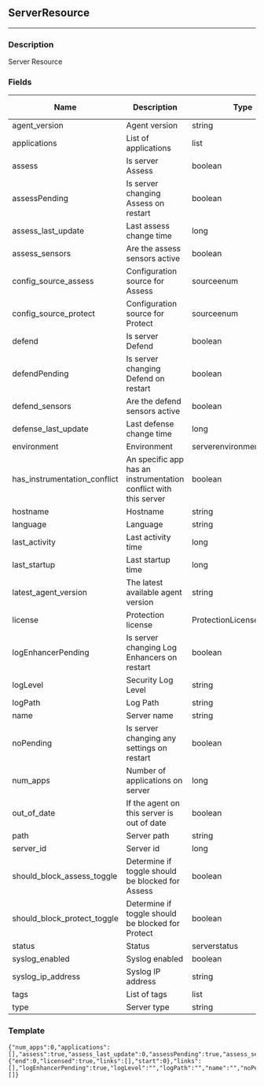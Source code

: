 ## ServerResource
---
### Description
Server Resource
### Fields
| Name | Description | Type | Allowed Values | Required |
| ---- | ----------- | ---- | -------------- | -------- |
| agent_version | Agent version | string |  | false |
| applications | List of applications | list |  | false |
| assess | Is server Assess | boolean |  | false |
| assessPending | Is server changing Assess on restart | boolean |  | false |
| assess_last_update | Last assess change time | long |  | false |
| assess_sensors | Are the assess sensors active | boolean |  | false |
| config_source_assess | Configuration source for Assess | sourceenum |  | false |
| config_source_protect | Configuration source for Protect | sourceenum |  | false |
| defend | Is server Defend | boolean |  | false |
| defendPending | Is server changing Defend on restart | boolean |  | false |
| defend_sensors | Are the defend sensors active | boolean |  | false |
| defense_last_update | Last defense change time | long |  | false |
| environment | Environment | serverenvironment |  | false |
| has_instrumentation_conflict | An specific app has an instrumentation conflict with this server | boolean |  | false |
| hostname | Hostname | string |  | false |
| language | Language | string |  | false |
| last_activity | Last activity time | long |  | false |
| last_startup | Last startup time | long |  | false |
| latest_agent_version | The latest available agent version | string |  | false |
| license | Protection license | ProtectionLicenseResource |  | false |
| logEnhancerPending | Is server changing Log Enhancers on restart | boolean |  | false |
| logLevel | Security Log Level | string |  | false |
| logPath | Log Path | string |  | false |
| name | Server name | string |  | false |
| noPending | Is server changing any settings on restart | boolean |  | false |
| num_apps | Number of applications on server | long |  | false |
| out_of_date | If the agent on this server is out of date | boolean |  | false |
| path | Server path | string |  | false |
| server_id | Server id | long |  | false |
| should_block_assess_toggle | Determine if toggle should be blocked for Assess | boolean |  | false |
| should_block_protect_toggle | Determine if toggle should be blocked for Protect | boolean |  | false |
| status | Status | serverstatus |  | false |
| syslog_enabled | Syslog enabled | boolean |  | false |
| syslog_ip_address | Syslog IP address | string |  | false |
| tags | List of tags | list |  | false |
| type | Server type | string |  | false |
### Template
```
{"num_apps":0,"applications":[],"assess":true,"assess_last_update":0,"assessPending":true,"assess_sensors":true,"config_source_assess":"","config_source_protect":"","defend":true,"defendPending":true,"defend_sensors":true,"defense_last_update":0,"agent_version":"","environment":"","has_instrumentation_conflict":true,"hostname":"","language":"","last_activity":0,"last_startup":0,"latest_agent_version":"","license":{"end":0,"licensed":true,"links":[],"start":0},"links":[],"logEnhancerPending":true,"logLevel":"","logPath":"","name":"","noPending":true,"out_of_date":true,"server_id":0,"path":"","type":"","should_block_assess_toggle":true,"should_block_protect_toggle":true,"status":"","syslog_enabled":true,"syslog_ip_address":"","tags":[]}
```

